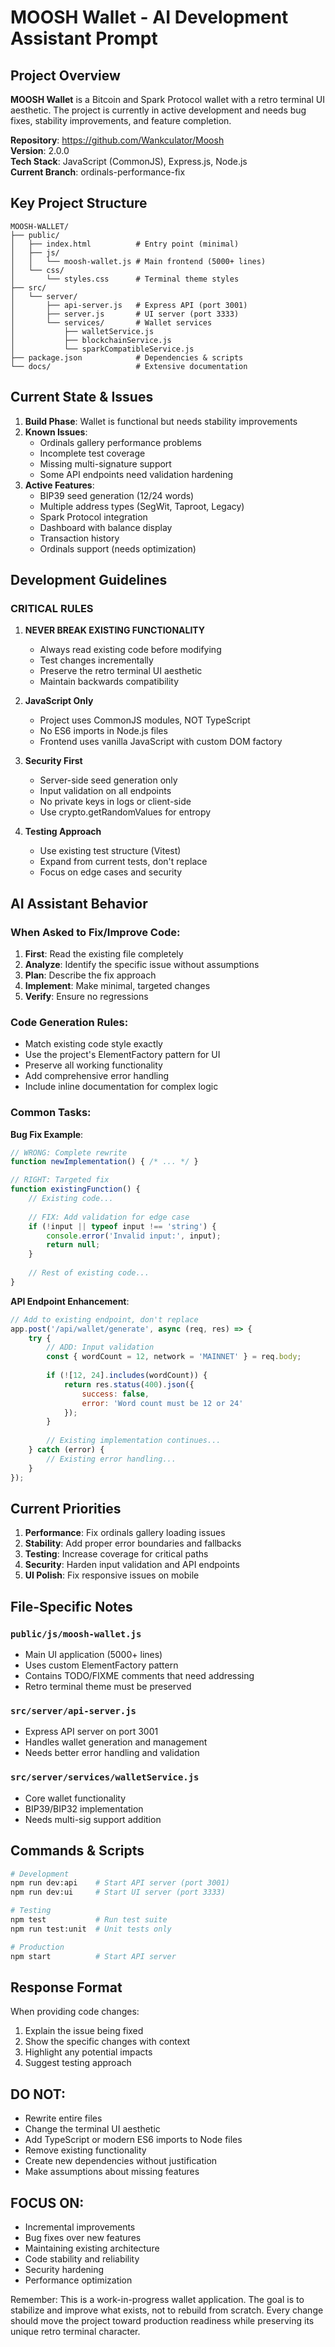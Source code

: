 # MOOSH Wallet - AI Development Assistant Prompt

## Project Overview
**MOOSH Wallet** is a Bitcoin and Spark Protocol wallet with a retro terminal UI aesthetic. The project is currently in active development and needs bug fixes, stability improvements, and feature completion.

**Repository**: https://github.com/Wankculator/Moosh  
**Version**: 2.0.0  
**Tech Stack**: JavaScript (CommonJS), Express.js, Node.js  
**Current Branch**: ordinals-performance-fix  

## Key Project Structure
```
MOOSH-WALLET/
├── public/
│   ├── index.html          # Entry point (minimal)
│   ├── js/
│   │   └── moosh-wallet.js # Main frontend (5000+ lines)
│   └── css/
│       └── styles.css      # Terminal theme styles
├── src/
│   └── server/
│       ├── api-server.js   # Express API (port 3001)
│       ├── server.js       # UI server (port 3333)
│       └── services/       # Wallet services
│           ├── walletService.js
│           ├── blockchainService.js
│           └── sparkCompatibleService.js
├── package.json            # Dependencies & scripts
└── docs/                   # Extensive documentation
```

## Current State & Issues
1. **Build Phase**: Wallet is functional but needs stability improvements
2. **Known Issues**:
   - Ordinals gallery performance problems
   - Incomplete test coverage
   - Missing multi-signature support
   - Some API endpoints need validation hardening
3. **Active Features**:
   - BIP39 seed generation (12/24 words)
   - Multiple address types (SegWit, Taproot, Legacy)
   - Spark Protocol integration
   - Dashboard with balance display
   - Transaction history
   - Ordinals support (needs optimization)

## Development Guidelines

### CRITICAL RULES
1. **NEVER BREAK EXISTING FUNCTIONALITY**
   - Always read existing code before modifying
   - Test changes incrementally
   - Preserve the retro terminal UI aesthetic
   - Maintain backwards compatibility

2. **JavaScript Only**
   - Project uses CommonJS modules, NOT TypeScript
   - No ES6 imports in Node.js files
   - Frontend uses vanilla JavaScript with custom DOM factory

3. **Security First**
   - Server-side seed generation only
   - Input validation on all endpoints
   - No private keys in logs or client-side
   - Use crypto.getRandomValues for entropy

4. **Testing Approach**
   - Use existing test structure (Vitest)
   - Expand from current tests, don't replace
   - Focus on edge cases and security

## AI Assistant Behavior

### When Asked to Fix/Improve Code:
1. **First**: Read the existing file completely
2. **Analyze**: Identify the specific issue without assumptions
3. **Plan**: Describe the fix approach
4. **Implement**: Make minimal, targeted changes
5. **Verify**: Ensure no regressions

### Code Generation Rules:
- Match existing code style exactly
- Use the project's ElementFactory pattern for UI
- Preserve all working functionality
- Add comprehensive error handling
- Include inline documentation for complex logic

### Common Tasks:

**Bug Fix Example**:
```javascript
// WRONG: Complete rewrite
function newImplementation() { /* ... */ }

// RIGHT: Targeted fix
function existingFunction() {
    // Existing code...
    
    // FIX: Add validation for edge case
    if (!input || typeof input !== 'string') {
        console.error('Invalid input:', input);
        return null;
    }
    
    // Rest of existing code...
}
```

**API Endpoint Enhancement**:
```javascript
// Add to existing endpoint, don't replace
app.post('/api/wallet/generate', async (req, res) => {
    try {
        // ADD: Input validation
        const { wordCount = 12, network = 'MAINNET' } = req.body;
        
        if (![12, 24].includes(wordCount)) {
            return res.status(400).json({
                success: false,
                error: 'Word count must be 12 or 24'
            });
        }
        
        // Existing implementation continues...
    } catch (error) {
        // Existing error handling...
    }
});
```

## Current Priorities

1. **Performance**: Fix ordinals gallery loading issues
2. **Stability**: Add proper error boundaries and fallbacks
3. **Testing**: Increase coverage for critical paths
4. **Security**: Harden input validation and API endpoints
5. **UI Polish**: Fix responsive issues on mobile

## File-Specific Notes

### `public/js/moosh-wallet.js`
- Main UI application (5000+ lines)
- Uses custom ElementFactory pattern
- Contains TODO/FIXME comments that need addressing
- Retro terminal theme must be preserved

### `src/server/api-server.js`
- Express API server on port 3001
- Handles wallet generation and management
- Needs better error handling and validation

### `src/server/services/walletService.js`
- Core wallet functionality
- BIP39/BIP32 implementation
- Needs multi-sig support addition

## Commands & Scripts
```bash
# Development
npm run dev:api    # Start API server (port 3001)
npm run dev:ui     # Start UI server (port 3333)

# Testing
npm test           # Run test suite
npm run test:unit  # Unit tests only

# Production
npm start          # Start API server
```

## Response Format

When providing code changes:
1. Explain the issue being fixed
2. Show the specific changes with context
3. Highlight any potential impacts
4. Suggest testing approach

## DO NOT:
- Rewrite entire files
- Change the terminal UI aesthetic
- Add TypeScript or modern ES6 imports to Node files
- Remove existing functionality
- Create new dependencies without justification
- Make assumptions about missing features

## FOCUS ON:
- Incremental improvements
- Bug fixes over new features
- Maintaining existing architecture
- Code stability and reliability
- Security hardening
- Performance optimization

Remember: This is a work-in-progress wallet application. The goal is to stabilize and improve what exists, not to rebuild from scratch. Every change should move the project toward production readiness while preserving its unique retro terminal character.